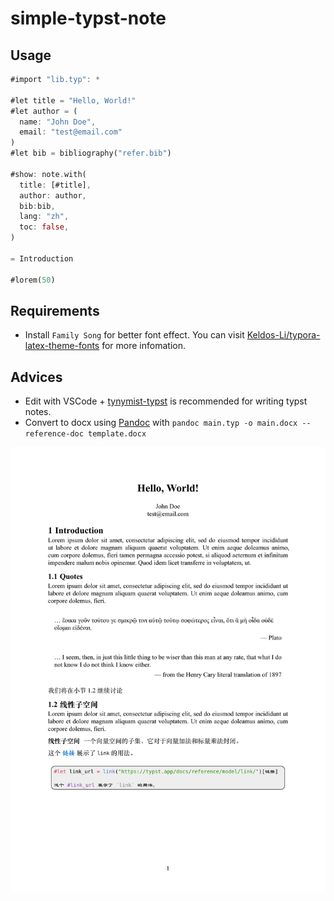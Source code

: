 # simple-typst-note

## Usage 

```rust
#import "lib.typ": *

#let title = "Hello, World!"
#let author = (
  name: "John Doe",
  email: "test@email.com"
)
#let bib = bibliography("refer.bib")

#show: note.with(
  title: [#title],
  author: author,
  bib:bib,
  lang: "zh", 
  toc: false,
)

= Introduction

#lorem(50)

```

## Requirements

- Install `Family Song` for better font effect. You can visit [Keldos-Li/typora-latex-theme-fonts](https://github.com/Keldos-Li/typora-latex-theme-fonts/tree/main) for more infomation. 

## Advices

- Edit with VSCode + [tynymist-typst](https://marketplace.visualstudio.com/items?itemName=myriad-dreamin.tinymist) is recommended for writing typst notes.
- Convert to docx using [Pandoc](https://pandoc.org/) with `pandoc main.typ -o main.docx --reference-doc template.docx`

![](./assets/example.svg)
